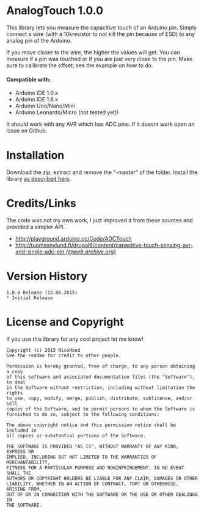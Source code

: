 AnalogTouch 1.0.0
=================

This library lets you measure the capacitive touch of an Arduino pin.
Simply connect a wire (with a 10kresistor to not kill the pin because of ESD) to any analog pin of the Arduino.

If you move closer to the wire, the higher the values will get.
You can measure if a pin was touched or if you are just very close to the pin.
Make sure to calibrate the offset, see the example on how to do.

#### Compatible with:
* Arduino IDE 1.0.x
* Arduino IDE 1.6.x
* Arduino Uno/Nano/Mini
* Arduino Leonardo/Micro (not tested yet!)

It should work with any AVR which has ADC pins.
If it doesnt work open an issue on Github.

Installation
============

Download the zip, extract and remove the "-master" of the folder.
Install the library [as described here](http://arduino.cc/en/pmwiki.php?n=Guide/Libraries).

Credits/Links
=============
The code was not my own work, I just improved it from these sources and provided a simpler API.

* http://playground.arduino.cc/Code/ADCTouch
* [http://tuomasnylund.fi/drupal6/content/capacitive-touch-sensing-avr-and-single-adc-pin _(@web.archive.org)_](http://web.archive.org/web/20170912232909/http://tuomasnylund.fi/drupal6/content/capacitive-touch-sensing-avr-and-single-adc-pin)

Version History
===============
```
1.0.0 Release (12.06.2015)
* Initial Release
```

License and Copyright
=====================
If you use this library for any cool project let me know!

```
Copyright (c) 2015 NicoHood
See the readme for credit to other people.

Permission is hereby granted, free of charge, to any person obtaining a copy
of this software and associated documentation files (the "Software"), to deal
in the Software without restriction, including without limitation the rights
to use, copy, modify, merge, publish, distribute, sublicense, and/or sell
copies of the Software, and to permit persons to whom the Software is
furnished to do so, subject to the following conditions:

The above copyright notice and this permission notice shall be included in
all copies or substantial portions of the Software.

THE SOFTWARE IS PROVIDED "AS IS", WITHOUT WARRANTY OF ANY KIND, EXPRESS OR
IMPLIED, INCLUDING BUT NOT LIMITED TO THE WARRANTIES OF MERCHANTABILITY,
FITNESS FOR A PARTICULAR PURPOSE AND NONINFRINGEMENT. IN NO EVENT SHALL THE
AUTHORS OR COPYRIGHT HOLDERS BE LIABLE FOR ANY CLAIM, DAMAGES OR OTHER
LIABILITY, WHETHER IN AN ACTION OF CONTRACT, TORT OR OTHERWISE, ARISING FROM,
OUT OF OR IN CONNECTION WITH THE SOFTWARE OR THE USE OR OTHER DEALINGS IN
THE SOFTWARE.
```

